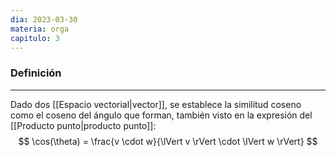 ```yaml
---
dia: 2023-03-30
materia: orga
capitulo: 3
---
```

### Definición
---
Dado dos [[Espacio vectorial|vector]], se establece la similitud coseno como el coseno del ángulo que forman, también visto en la expresión del [[Producto punto|producto punto]]:
$$ \cos(\theta) = \frac{v \cdot w}{\lVert v \rVert \cdot \lVert w \rVert} $$